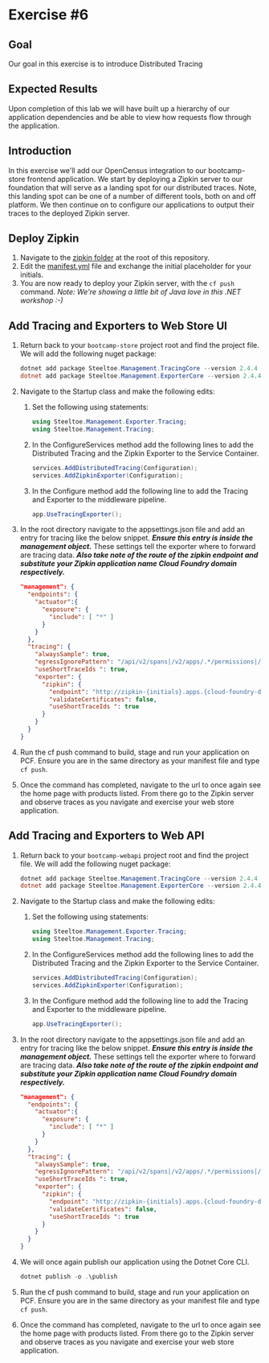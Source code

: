 # Exercise #6

## Goal

Our goal in this exercise is to introduce Distributed Tracing

## Expected Results

Upon completion of this lab we will have built up a hierarchy of our application dependencies and be able to view how requests flow through the application.

## Introduction

In this exercise we'll add our OpenCensus integration to our bootcamp-store frontend application.  We start by deploying a Zipkin server to our foundation that will serve as a landing spot for our distributed traces.  Note, this landing spot can be one of a number of different tools, both on and off platform.  We then continue on to configure our applications to output their traces to the deployed Zipkin server.

## Deploy Zipkin

1. Navigate to the [zipkin folder](/zipkin) at the root of this repository.
2. Edit the [manifest.yml](/zipkin/manifest.yml) file and exchange the initial placeholder for your initials.
3. You are now ready to deploy your Zipkin server, with the `cf push` command.  *Note: We're showing a little bit of Java love in this .NET workshop :-)*

## Add Tracing and Exporters to Web Store UI

1. Return back to your `bootcamp-store` project root and find the project file.  We will add the following nuget package:

    ```powershell
    dotnet add package Steeltoe.Management.TracingCore --version 2.4.4
    dotnet add package Steeltoe.Management.ExporterCore --version 2.4.4
    ```

2. Navigate to the Startup class and make the following edits:

   1. Set the following using statements:

      ```c#
      using Steeltoe.Management.Exporter.Tracing;
      using Steeltoe.Management.Tracing;
      ```

   2. In the ConfigureServices method add the following lines to add the Distributed Tracing and the Zipkin Exporter to the Service Container.

      ```c#
      services.AddDistributedTracing(Configuration);
      services.AddZipkinExporter(Configuration);
      ```

   3. In the Configure method add the following line to add the Tracing and Exporter to the middleware pipeline.

      ```c#
      app.UseTracingExporter();
      ```

3. In the root directory navigate to the appsettings.json file and add an entry for tracing like the below snippet.  ***Ensure this entry is inside the management object.***  These settings tell the exporter where to forward are tracing data.  ***Also take note of the route of the zipkin endpoint and substitute your Zipkin application name Cloud Foundry domain respectively.***

    ```json
    "management": {
      "endpoints": {
        "actuator":{
          "exposure": {
            "include": [ "*" ]
          }
        }
      },
      "tracing": {
        "alwaysSample": true,
        "egressIgnorePattern": "/api/v2/spans|/v2/apps/.*/permissions|/eureka/.*|/oauth/.*",
        "useShortTraceIds ": true,
        "exporter": {
          "zipkin": {
            "endpoint": "http://zipkin-{initials}.apps.{cloud-foundry-domain}/api/v2/spans",
            "validateCertificates": false,
            "useShortTraceIds ": true
          }
        }
      }
    }
    ```

4. Run the cf push command to build, stage and run your application on PCF.  Ensure you are in the same directory as your manifest file and type `cf push`.

5. Once the command has completed, navigate to the url to once again see the home page with products listed.  From there go to the Zipkin server and observe traces as you navigate and exercise your web store application.

## Add Tracing and Exporters to Web API

1. Return back to your `bootcamp-webapi` project root and find the project file.  We will add the following nuget package:

    ```powershell
    dotnet add package Steeltoe.Management.TracingCore --version 2.4.4
    dotnet add package Steeltoe.Management.ExporterCore --version 2.4.4
    ```

2. Navigate to the Startup class and make the following edits:

   1. Set the following using statements:

      ```c#
      using Steeltoe.Management.Exporter.Tracing;
      using Steeltoe.Management.Tracing;
      ```

   2. In the ConfigureServices method add the following lines to add the Distributed Tracing and the Zipkin Exporter to the Service Container.

      ```c#
      services.AddDistributedTracing(Configuration);
      services.AddZipkinExporter(Configuration);
      ```

   3. In the Configure method add the following line to add the Tracing and Exporter to the middleware pipeline.

      ```c#
      app.UseTracingExporter();
      ```

3. In the root directory navigate to the appsettings.json file and add an entry for tracing like the below snippet.  ***Ensure this entry is inside the management object.***  These settings tell the exporter where to forward are tracing data.  ***Also take note of the route of the zipkin endpoint and substitute your Zipkin application name Cloud Foundry domain respectively.***

    ```json
    "management": {
      "endpoints": {
        "actuator":{
          "exposure": {
            "include": [ "*" ]
          }
        }
      },
      "tracing": {
        "alwaysSample": true,
        "egressIgnorePattern": "/api/v2/spans|/v2/apps/.*/permissions|/eureka/.*|/oauth/.*",
        "useShortTraceIds ": true,
        "exporter": {
          "zipkin": {
            "endpoint": "http://zipkin-{initials}.apps.{cloud-foundry-domain}/api/v2/spans",
            "validateCertificates": false,
            "useShortTraceIds ": true
          }
        }
      }
    }
    ```

4. We will once again publish  our application using the Dotnet Core CLI.

    ```powershell
    dotnet publish -o .\publish
    ```

5. Run the cf push command to build, stage and run your application on PCF.  Ensure you are in the same directory as your manifest file and type `cf push`.

6. Once the command has completed, navigate to the url to once again see the home page with products listed.  From there go to the Zipkin server and observe traces as you navigate and exercise your web store application.
